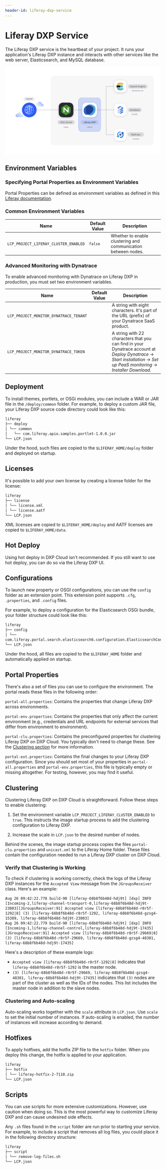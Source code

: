 ```yaml
---
header-id: liferay-dxp-service
---
```


# Liferay DXP Service

The Liferay DXP service is the heartbeat of your project. It runs your 
application's Liferay DXP instance and interacts with other services like the 
web server, Elasticsearch, and MySQL database. 

![Figure 1: The Liferay DXP service is one of several services available in DXP Cloud.](../../images/services-dxp.png)

## Environment Variables

### Specifying Portal Properties as Environment Variables

Portal Properties can be defined as environment variables as defined in this 
[Liferay documentation](https://portal.liferay.dev/docs/7-0/user/-/knowledge_base/u/environment-variables). 

### Common Environment Variables

Name                                  | Default Value | Description  |
------------------------------------- | ------------- | ------------ |
`LCP_PROJECT_LIFERAY_CLUSTER_ENABLED` | `false`       | Whether to enable clustering and communication between nodes. |

### Advanced Monitoring with Dynatrace

To enable advanced monitoring with Dynatrace on Liferay DXP in production, you 
must set two environment variables. 

Name                                   | Default Value | Description |
-------------------------------------- | ------------- | ----------- |
`LCP_PROJECT_MONITOR_DYNATRACE_TENANT` |               | A string with eight characters. It's part of the URL (prefix) of your Dynatrace SaaS product. |
`LCP_PROJECT_MONITOR_DYNATRACE_TOKEN` |               | A string with 22 characters that you can find in your Dynatrace account at *Deploy Dynatrace* &rarr; *Start installation* &rarr; *Set up PaaS monitoring* &rarr; *Installer Download*. |

## Deployment

To install themes, portlets, or OSGi modules, you can include a WAR or JAR file 
in the `/deploy/common` folder. For example, to deploy a custom JAR file, your 
Liferay DXP source code directory could look like this: 

    liferay
    ├── deploy
    │ └── common
    │   └── com.liferay.apio.samples.portlet-1.0.0.jar
    └── LCP.json

Under the hood, such files are copied to the `$LIFERAY_HOME/deploy` folder and 
deployed on startup. 

## Licenses

It's possible to add your own license by creating a license folder for the 
license: 

    liferay
    ├── license
    │ └── license.xml
    │ └── license.aatf
    └── LCP.json

XML licenses are copied to `$LIFERAY_HOME/deploy` and AATF licenses are copied 
to `$LIFERAY_HOME/data`. 

## Hot Deploy

Using hot deploy in DXP Cloud isn't recommended. If you still want to use hot 
deploy, you can do so via the Liferay DXP UI. 

## Configurations

To launch new property or OSGI configurations, you can use the `config` folder 
as an extension point. This extension point supports `.cfg`, `.properties`, and 
`.config` files. 

For example, to deploy a configuration for the Elasticsearch OSGi bundle, your 
folder structure could look like this: 

    liferay
    ├── config
    │ └── com.liferay.portal.search.elasticsearch6.configuration.ElasticsearchConfiguration.config
    └── LCP.json

Under the hood, all files are copied to the `$LIFERAY_HOME` folder and 
automatically applied on startup. 

## Portal Properties

There's also a set of files you can use to configure the environment. The portal 
reads these files in the following order: 

`portal-all.properties`: Contains the properties that change Liferay DXP across 
environments. 

`portal-env.properties`: Contains the properties that only affect the current 
environment (e.g., credentials and URL endpoints for external services that 
differ from environment to environment). 

`portal-clu.properties`: Contains the preconfigured properties for clustering 
Liferay DXP on DXP Cloud. You typically don't need to change these. See the 
[Clustering section](#clustering) 
for more information. 

`portal-ext.properties`: Contains the final changes to your Liferay DXP 
configuration. Since you should set most of your properties in 
`portal-all.properties` and `portal-env.properties`, this file is typically 
empty or missing altogether. For testing, however, you may find it useful. 

## Clustering

Clustering Liferay DXP on DXP Cloud is straightforward. Follow these steps to 
enable clustering: 

1.  Set the environment variable `LCP_PROJECT_LIFERAY_CLUSTER_ENABLED` to 
    `true`. This instructs the image startup process to add the clustering 
    configuration to Liferay DXP. 

2.  Increase the scale in `LCP.json` to the desired number of nodes. 

Behind the scenes, the image startup process copies the files 
`portal-clu.properties` and `unicast.xml` to the Liferay Home folder. These 
files contain the configuration needed to run a Liferay DXP cluster on DXP 
Cloud. 

### Verify that Clustering is Working

To check if clustering is working correctly, check the logs of the Liferay DXP 
instances for the `Accepted View` message from the `JGroupsReceiver` class. 
Here's an example: 

```shell
Aug 26 09:42:22.778 build-90 [liferay-68b8f6b48d-hdj9t] [dxp] INFO  [Incoming-2,liferay-channel-transport-0,liferay-68b8f6b48d-hdj9t-23003][JGroupsReceiver:91] Accepted view [liferay-68b8f6b48d-r8r5f-1292|8] (3) [liferay-68b8f6b48d-r8r5f-1292, liferay-68b8f6b48d-gzsg4-15389, liferay-68b8f6b48d-hdj9t-23003]
Aug 26 09:42:22.779 build-90 [liferay-68b8f6b48d-hdj9t] [dxp] INFO  [Incoming-1,liferay-channel-control,liferay-68b8f6b48d-hdj9t-17435][JGroupsReceiver:91] Accepted view [liferay-68b8f6b48d-r8r5f-29669|8] (3) [liferay-68b8f6b48d-r8r5f-29669, liferay-68b8f6b48d-gzsg4-48301, liferay-68b8f6b48d-hdj9t-17435]
```

Here's a description of these example logs: 

-   `Accepted view [liferay-68b8f6b48d-r8r5f-1292|8]` indicates that 
    `liferay-68b8f6b48d-r8r5f-1292` is the master node. 
-   `(3) [liferay-68b8f6b48d-r8r5f-29669, liferay-68b8f6b48d-gzsg4-48301, liferay-68b8f6b48d-hdj9t-17435]` 
    indicates that `(3)` nodes are part of the cluster as well as the IDs of the 
    nodes. This list includes the master node in addition to the slave nodes. 

### Clustering and Auto-scaling

Auto-scaling works together with the `scale` attribute in `LCP.json`. Use 
`scale` to set the initial number of instances. If auto-scaling is enabled, the 
number of instances will increase according to demand. 

## Hotfixes

To apply hotfixes, add the hotfix ZIP file to the `hotfix` folder. When you 
deploy this change, the hotfix is applied to your application. 

    liferay
    ├── hotfix
    │ └── liferay-hotfix-2-7110.zip
    └── LCP.json

## Scripts

You can use scripts for more extensive customizations. However, use caution when 
doing so. This is the most powerful way to customize Liferay DXP and can cause 
undesired side effects. 

Any `.sh` files found in the `script` folder are run prior to starting your 
service. For example, to include a script that removes all log files, you could 
place it in the following directory structure: 

    liferay
    ├── script
    │ └── remove-log-files.sh
    └── LCP.json
